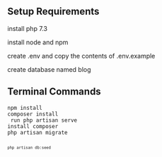 <h2>Setup Requirements</h2>
<p>install php 7.3</p>
<p>install node and npm</p>
<p>create .env and copy the contents of .env.example</p>
<p>create database named blog</p>

<h2>Terminal Commands</h2>
<code>npm install</code>
<br>
<code>composer install</code>
<br>
<code> run php artisan serve</code>
<br>
<code>install composer</code>
<br>
<code>php artisan migrate<code>
<br>
<code>php artisan db:seed</code>
